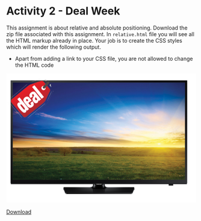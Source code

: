 # Activity 2 - Deal Week


This assignment is about relative and absolute positioning. Download the zip file associated with this assignment. In `relative.html` file you will see all the HTML markup already in place. Your job is to create the CSS styles which will render the following output.

* Apart from adding a link to your CSS file, you are not allowed to change the HTML code 

![Deal Week](../images/deal-week.png)

[Download](../code-downloads/assignment.zip)